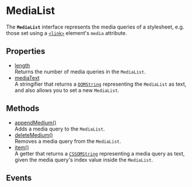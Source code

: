 # MediaList

<div class='overview'>The <code><strong>MediaList</strong></code> interface represents the media queries of a stylesheet, e.g. those set using a <a href="/en-US/docs/Web/HTML/Element/link" title="The HTML External Resource Link element (<link>) specifies relationships between the current document and an external resource. This element is most commonly used to link to stylesheets, but is also used to establish site icons (both &quot;favicon&quot; style icons and icons for the home screen and apps on mobile devices) among other things."><code>&lt;link&gt;</code></a> element's <code>media</code> attribute.</div>

## Properties

<ul class="items properties">
  <li>
    <a href="">length</a>
    <div>Returns the number of media queries in the <code>MediaList</code>.</div>
  </li>
  <li>
    <a href="">mediaText</a>
    <div>A stringifier that returns a <a href="/en-US/docs/Web/API/DOMString" title="DOMString is a UTF-16 String. As JavaScript already uses such strings, DOMString is mapped directly to a String."><code>DOMString</code></a> representing the <code>MediaList</code> as text, and also allows you to set a new <code>MediaList</code>.</div>
  </li>
</ul>

## Methods

<ul class="items methods">
  <li>
    <a href="">appendMedium()</a>
    <div>Adds a media query to the <code>MediaList</code>.</div>
  </li>
  <li>
    <a href="">deleteMedium()</a>
    <div>Removes a media query from the <code>MediaList</code>.</div>
  </li>
  <li>
    <a href="">item()</a>
    <div>A getter that returns a <a href="/en-US/docs/Web/API/CSSOMString" title="CSSOMString is used to denote string data in CSSOM specifications and can refer to either DOMString or USVString. When a specification says CSSOMString, it depends on the browser vendors to choose whether to use DOMString or USVString. While browser implementations that use UTF-8 internally to represent strings in memory can use USVString when the specification says CSSOMString, implementations that already represent strings as 16-bit sequences might choose to use DOMString instead."><code>CSSOMString</code></a> representing a media query as text, given the media query's index value inside the <code>MediaList</code>.</div>
  </li>
</ul>

## Events
